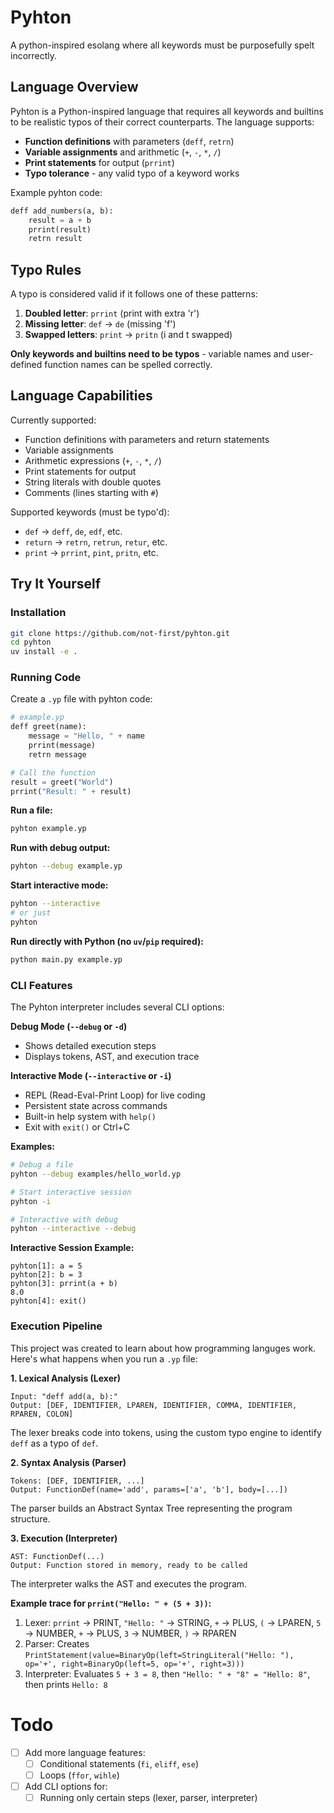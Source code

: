 # Pyhton

A python-inspired esolang where all keywords must be purposefully spelt incorrectly.

## Language Overview

Pyhton is a Python-inspired language that requires all keywords and builtins to be realistic typos of their correct counterparts. The language supports:

- **Function definitions** with parameters (`deff`, `retrn`)
- **Variable assignments** and arithmetic (`+`, `-`, `*`, `/`)
- **Print statements** for output (`prrint`)
- **Typo tolerance** - any valid typo of a keyword works

Example pyhton code:
```python
deff add_numbers(a, b):
    result = a + b
    prrint(result)
    retrn result
```

## Typo Rules

A typo is considered valid if it follows one of these patterns:

1. **Doubled letter**: `prrint` (print with extra 'r')
2. **Missing letter**: `def` → `de` (missing 'f')
3. **Swapped letters**: `print` → `pritn` (i and t swapped)

**Only keywords and builtins need to be typos** - variable names and user-defined function names can be spelled correctly.

## Language Capabilities

Currently supported:
- Function definitions with parameters and return statements
- Variable assignments
- Arithmetic expressions (`+`, `-`, `*`, `/`)
- Print statements for output
- String literals with double quotes
- Comments (lines starting with `#`)

Supported keywords (must be typo'd):
- `def` → `deff`, `de`, `edf`, etc.
- `return` → `retrn`, `retrun`, `retur`, etc.
- `print` → `prrint`, `pint`, `pritn`, etc.

## Try It Yourself

### Installation

```bash
git clone https://github.com/not-first/pyhton.git
cd pyhton
uv install -e .
```

### Running Code

Create a `.yp` file with pyhton code:

```python
# example.yp
deff greet(name):
    message = "Hello, " + name
    prrint(message)
    retrn message

# Call the function
result = greet("World")
prrint("Result: " + result)
```

**Run a file:**
```bash
pyhton example.yp
```

**Run with debug output:**
```bash
pyhton --debug example.yp
```

**Start interactive mode:**
```bash
pyhton --interactive
# or just
pyhton
```

**Run directly with Python (no `uv`/`pip` required):**
```bash
python main.py example.yp
```

### CLI Features

The Pyhton interpreter includes several CLI options:

**Debug Mode (`--debug` or `-d`)**
- Shows detailed execution steps
- Displays tokens, AST, and execution trace

**Interactive Mode (`--interactive` or `-i`)**
- REPL (Read-Eval-Print Loop) for live coding
- Persistent state across commands
- Built-in help system with `help()`
- Exit with `exit()` or Ctrl+C

**Examples:**
```bash
# Debug a file
pyhton --debug examples/hello_world.yp

# Start interactive session
pyhton -i

# Interactive with debug
pyhton --interactive --debug
```

**Interactive Session Example:**
```
pyhton[1]: a = 5
pyhton[2]: b = 3
pyhton[3]: prrint(a + b)
8.0
pyhton[4]: exit()
```

### Execution Pipeline

This project was created to learn about how programming languges work.
Here's what happens when you run a `.yp` file:

**1. Lexical Analysis (Lexer)**
```
Input: "deff add(a, b):"
Output: [DEF, IDENTIFIER, LPAREN, IDENTIFIER, COMMA, IDENTIFIER, RPAREN, COLON]
```
The lexer breaks code into tokens, using the custom typo engine to identify `deff` as a typo of `def`.

**2. Syntax Analysis (Parser)**
```
Tokens: [DEF, IDENTIFIER, ...]
Output: FunctionDef(name='add', params=['a', 'b'], body=[...])
```
The parser builds an Abstract Syntax Tree representing the program structure.

**3. Execution (Interpreter)**
```
AST: FunctionDef(...)
Output: Function stored in memory, ready to be called
```
The interpreter walks the AST and executes the program.

**Example trace for `prrint("Hello: " + (5 + 3))`:**
1. Lexer: `prrint` → PRINT, `"Hello: "` → STRING, `+` → PLUS, `(` → LPAREN, `5` → NUMBER, `+` → PLUS, `3` → NUMBER, `)` → RPAREN
2. Parser: Creates `PrintStatement(value=BinaryOp(left=StringLiteral("Hello: "), op='+', right=BinaryOp(left=5, op='+', right=3)))`
3. Interpreter: Evaluates `5 + 3 = 8`, then `"Hello: " + "8" = "Hello: 8"`, then prints `Hello: 8`

# Todo
- [ ] Add more language features:
  - [ ] Conditional statements (`fi`, `eliff`, `ese`)
  - [ ] Loops (`ffor`, `wihle`)
- [ ] Add CLI options for:
  - [ ] Running only certain steps (lexer, parser, interpreter)
